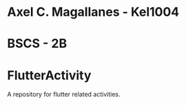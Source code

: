 # Axel C. Magallanes - Kel1004
# BSCS - 2B
# FlutterActivity
A repository for flutter related activities.

